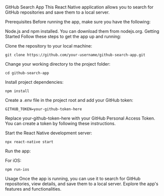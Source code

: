 GitHub Search App
This React Native application allows you to search for GitHub repositories and save them to a local server.

Prerequisites
Before running the app, make sure you have the following:

Node.js and npm installed. You can download them from nodejs.org.
Getting Started
Follow these steps to get the app up and running:

Clone the repository to your local machine:

```shell
git clone https://github.com/your-username/github-search-app.git
```

Change your working directory to the project folder:
```shell
cd github-search-app
```

Install project dependencies:
```shell
npm install
```

Create a .env file in the project root and add your GitHub token:
```shell
GITHUB_TOKEN=your-github-token-here
```

Replace your-github-token-here with your GitHub Personal Access Token. You can create a token by following these instructions.

Start the React Native development server:

```shell
npx react-native start
```

Run the app:

For iOS:
```shell
npm run-ios
```

Usage
Once the app is running, you can use it to search for GitHub repositories, view details, and save them to a local server. Explore the app's features and functionalities.

